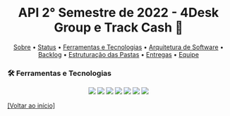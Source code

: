 <br id="inicio">

<h1 align="center">API 2° Semestre de 2022 - 4Desk Group e Track Cash 💼</h1>

 <p align="center">
     <a href="#sobre">Sobre</a> • 
     <a href="#status">Status</a> •
     <a href="#techtools">Ferramentas e Tecnologias</a> •
     <a href="#arquitetura">Arquitetura de Software</a> •  
     <a href="#backlog">Backlog</a> •
     <a href="#estrutura-pastas">Estruturação das Pastas</a> • 
     <a href="#entregas">Entregas</a> • 
     <a href="#equipe">Equipe</a> 
</p>

<span id="techtools">
 
 ### :hammer_and_wrench: Ferramentas e Tecnologias
 
 <p align="center">
 <img src="https://img.shields.io/badge/Slack-292A2D?style=for-the-badge&logo=slack&logoColor=54C5CE"/> 
 <img src="https://img.shields.io/badge/Discord-292A2D?style=for-the-badge&logo=discord&logoColor=54C5CE"/> 
 <img src="https://img.shields.io/badge/Trello-292A2D?style=for-the-badge&logo=trello&logoColor=54C5CE"/> 
 <img src="https://img.shields.io/badge/Figma-292A2D?style=for-the-badge&logo=figma&logoColor=54C5CE"/> 
 <img src="https://img.shields.io/badge/Java-CED4DA?style=for-the-badge&logo=java&logoColor=54C5CE" />
 <img src="https://img.shields.io/badge/NetBeans-292A2D?style=for-the-badge&logo=netbeans&logoColor=54C5CE"/> 
 <img src="https://img.shields.io/badge/MySQL-292A2D?style=for-the-badge&logo=mysql&logoColor=54C5CE"/>
</p>
  
<a href="#inicio">[Voltar ao início]</a>
